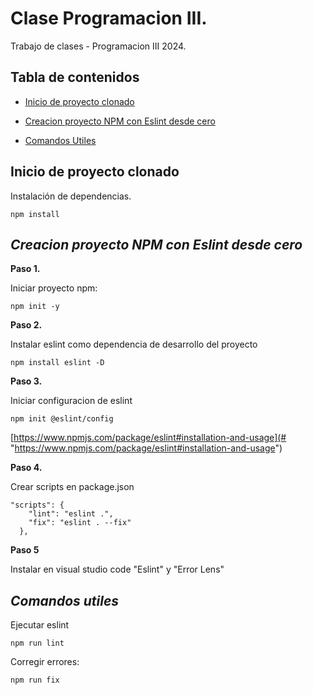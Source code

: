 # Clase Programacion III.
Trabajo de clases - Programacion III 2024.
## Tabla de contenidos
- [Inicio de proyecto clonado](#inicio-de-proyecto-clonado)

- [Creacion proyecto NPM con Eslint desde cero](#Creacion-proyecto-NPM-con-Eslint-desde-cero)

- [Comandos Utiles](#comandos-utiles)

## Inicio de proyecto clonado

Instalación de dependencias.

```
npm install
```

## *Creacion proyecto NPM con Eslint desde cero*

**Paso 1.**

Iniciar proyecto npm:

```
npm init -y
```
**Paso 2.**

Instalar eslint como dependencia de desarrollo del proyecto

```
npm install eslint -D
```

**Paso 3.**

Iniciar configuracion de eslint 

```
npm init @eslint/config
```
[https://www.npmjs.com/package/eslint#installation-and-usage](# "https://www.npmjs.com/package/eslint#installation-and-usage")

**Paso 4.**

Crear scripts en package.json

```
"scripts": {
    "lint": "eslint .",
    "fix": "eslint . --fix"
  },
```

**Paso 5**

Instalar en visual studio code "Eslint" y "Error Lens"

## *Comandos utiles*
 
Ejecutar eslint
```
npm run lint
```

Corregir errores:
```
npm run fix
```